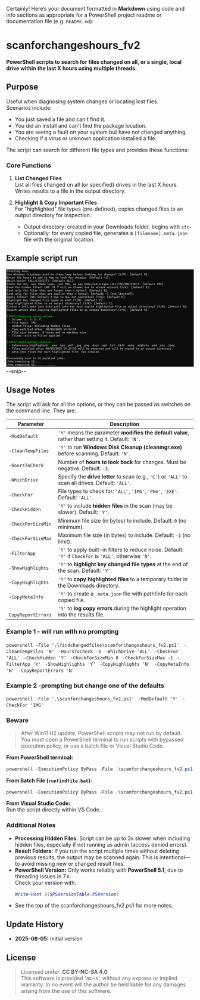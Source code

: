 Certainly! Here’s your document formatted in **Markdown** using code and info sections as appropriate for a PowerShell project readme or documentation file (e.g. `README.md`):

# scanforchangeshours_fv2

**PowerShell scripts to search for files changed on all, or a single, local drive within the last X hours using multiple threads.**

## Purpose

Useful when diagnosing system changes or locating lost files.  
Scenarios include:

- You just saved a file and can't find it.
- You did an install and can't find the package location.
- You are seeing a fault on your system but have not changed anything.
- Checking if a virus or unknown application installed a file.

The script can search for different file types and provides these functions:

### Core Functions

1. **List Changed Files**  
   List all files changed on all (or specified) drives in the last X hours. Writes results to a file in the output directory.

2. **Highlight & Copy Important Files**  
   For "highlighted" file types (pre-defined), copies changed files to an output directory for inspection.

   - Output directory: created in your Downloads folder, begins with `sfc-`
   - Optionally: for every copied file, generates a `[filename].meta.json` file with the original location.
  
## Example script run

![My diagram](example1.png)
      --snip--

## Usage Notes

The script will ask for all the options, or they can be passed as switches on the command line. They are:

| Parameter               | Description |
|-------------------------|-------------|
| `-ModDefault`           | `'Y'` means the parameter **modifies the default value**, rather than setting it. Default: `'N'`. |
| `-CleanTempFiles`       | `'Y'` to run **Windows Disk Cleanup (cleanmgr.exe)** before scanning. Default: `'N'`. |
| `-HoursToCheck`         | Number of **hours to look back** for changes. Must be negative. Default: `-3`. |
| `-WhichDrive`           | Specify the **drive letter** to scan (e.g., `'C'`) or `'ALL'` to scan all drives. Default: `'ALL'`. |
| `-CheckFor`             | File types to check for: `'ALL'`, `'IMG'`, `'PNG'`, `'EXE'`. Default: `'ALL'`. |
| `-CheckHidden`          | `'Y'` to include **hidden files** in the scan (may be slower). Default: `'Y'`. |
| `-CheckForSizeMin`      | Minimum file size (in bytes) to include. Default: `0` (no minimum). |
| `-CheckForSizeMax`      | Maximum file size (in bytes) to include. Default: `-1` (no limit). |
| `-FilterApp`            | `'Y'` to apply built-in filters to reduce noise. Default: `'Y'` if `CheckFor` is `'ALL'`, otherwise `'N'`. |
| `-ShowHighlights`       | `'Y'` to **highlight key changed file types** at the end of the scan. Default: `'Y'`. |
| `-CopyHighlights`       | `'Y'` to **copy highlighted files** to a temporary folder in the Downloads directory. |
| `-CopyMetaInfo`         | `'Y'` to create a `.meta.json` file with path/info for each copied file. |
| `-CopyReportErrors`     | `'Y'` to **log copy errors** during the highlight operation into the results file. |

### Example 1 - will run with no prompting

`powershell -File '.\findchangedfiles\scanforchangeshours_fv2.ps1' `
  `-CleanTempFiles 'N' `
  `-HoursToCheck -3 `
  `-WhichDrive 'ALL' `
  `-CheckFor 'ALL' `
  `-CheckHidden 'Y' `
  `-CheckForSizeMin 0 `
  `-CheckForSizeMax -1 `
  `-FilterApp 'Y' `
  `-ShowHighlights 'Y' `
  `-CopyHighlights 'N' `
  `-CopyMetaInfo 'N' `
  `-CopyReportErrors 'N'`

### Example 2 -prompting but change one of the defaults

`powershell -File '.\scanforchangeshours_fv2.ps1' `
 `-ModDefault 'Y' `
 `-CheckFor 'IMG' `

### Beware

> After Win11 H2 update, PowerShell scripts may not run by default.  
> You must open a PowerShell terminal to run scripts with bypassed execution policy, or use a batch file or Visual Studio Code.

**From PowerShell terminal:**  
```powershell
powershell -ExecutionPolicy ByPass -File .\scanforchangeshours_fv2.ps1
```
**From Batch File (`runfindfile.bat`):**  
```batch
powershell -ExecutionPolicy ByPass -File .\scanforchangeshours_fv2.ps1
```
**From Visual Studio Code:**  
Run the script directly within VS Code.

### Additional Notes

- **Processing Hidden Files:** Script can be up to 3x slower when including hidden files, especially if not running as admin (access denied errors).
- **Result Folders:** If you run the script multiple times without deleting previous results, the output may be scanned again. This is intentional—to avoid missing new or changed result files.
- **PowerShell Version:** Only works reliably with **PowerShell 5.1**, due to threading issues in 7.x.  
  Check your version with:
  ```powershell
  Write-Host $($PSVersionTable.PSVersion)
  ```
- See the top of the scanforchangeshours_fv2.ps1  for more notes.

## Update History

- **2025-08-05:** Initial version

## License

> Licensed under: **CC BY-NC-SA 4.0**  
> This software is provided 'as-is', without any express or implied warranty. In no event will the author be held liable for any damages arising from the use of this software.
